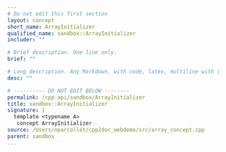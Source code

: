 ```yaml
---
# Do not edit this first section
layout: concept
short_name: ArrayInitializer
qualified_name: sandbox::ArrayInitializer
includer: ""

# Brief description. One line only.
brief: ""

# Long description. Any Markdown, with code, latex, multiline with |
desc: ""

# ---------- DO NOT EDIT BELOW --------
permalink: /cpp-api/sandbox/ArrayInitializer
title: sandbox::ArrayInitializer
signature: |
  template <typename A>
   concept ArrayInitializer
source: /Users/oparcollet/cpp2doc_webdemo/src/array_concept.cpp
parent: sandbox
...
```


